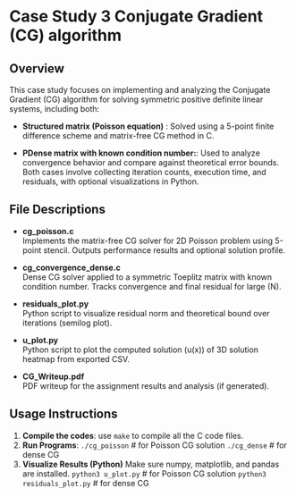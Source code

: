 # Case Study 3 Conjugate Gradient (CG) algorithm

## Overview
This case study focuses on implementing and analyzing the Conjugate Gradient (CG) algorithm for solving symmetric positive definite linear systems, including both:

-	**Structured matrix (Poisson equation)** :
 	Solved using a 5-point finite difference scheme and matrix-free CG method in C.
 	
-	**PDense matrix with known condition number:**: 
 	 Used to analyze convergence behavior and compare against theoretical error bounds.
Both cases involve collecting iteration counts, execution time, and residuals, with optional visualizations in Python.


## File Descriptions 
- **cg_poisson.c**  
  Implements the matrix-free CG solver for 2D Poisson problem using 5-point stencil. Outputs performance results and optional solution profile.

- **cg_convergence_dense.c**  
  Dense CG solver applied to a symmetric Toeplitz matrix with known condition number. Tracks convergence and final residual for large \(N\).

- **residuals_plot.py**  
  Python script to visualize residual norm and theoretical bound over iterations (semilog plot).

- **u_plot.py**  
  Python script to plot the computed solution \(u(x)\) of 3D solution heatmap from exported CSV.

- **CG_Writeup.pdf**  
  PDF writeup for the assignment results and analysis (if generated).
  

## Usage Instructions
1. **Compile the codes**:
 use `make` to compile all the C code files.
2.	**Run Programs**:
 `./cg_poisson`         # for Poisson CG solution
 `./cg_dense`           # for dense CG
3.	**Visualize Results (Python)**
Make sure numpy, matplotlib, and pandas are installed.
`python3 u_plot.py`             # for Poisson CG solution
`python3 residuals_plot.py`     # for dense CG

